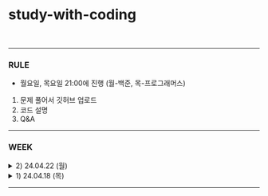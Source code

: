 # study-with-coding

<br>

<HR>

### RULE
- 월요일, 목요일 21:00에 진행 (월-백준, 목-프로그래머스)
1. 문제 풀어서 깃허브 업로드
2. 코드 설명 
3. Q&A


<HR>

### WEEK

<details>
<summary> 2) 24.04.22 (월) </summary>
<div markdown="1">
  
[프로그래머스 1845번 폰켓몬](https://school.programmers.co.kr/learn/courses/30/lessons/1845)<br> 
- [ ] 이슬기
- [ ] 이지선
<br>

[프로그래머스 301647번 부모의 형질을 모두 가지는 대장균 찾기](https://school.programmers.co.kr/learn/courses/30/lessons/301647)<br>
- [ ] 이슬기
- [ ] 이지선
</div>
</details>

<details>
<summary> 1) 24.04.18 (목) </summary>
<div markdown="1">
  
[백준 2559번 수열](https://www.acmicpc.net/problem/2559) <br>
- [ ] 이슬기
- [ ] 이지선
<br>
[백준 2002번 추월](https://www.acmicpc.net/problem/2002) <br>
- [ ] 이슬기
- [ ] 이지선
</div>
</details>


<HR>


